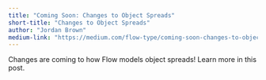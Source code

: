 ```yaml
---
title: "Coming Soon: Changes to Object Spreads"
short-title: "Changes to Object Spreads"
author: "Jordan Brown"
medium-link: "https://medium.com/flow-type/coming-soon-changes-to-object-spreads-73204aef84e1"
---
```

Changes are coming to how Flow models object spreads! Learn more in this post.
